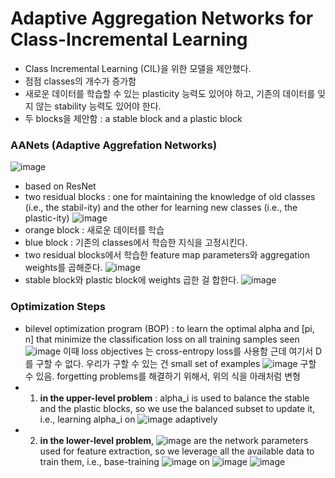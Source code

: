 # Adaptive Aggregation Networks for Class-Incremental Learning

- Class Incremental Learning (CIL)을 위한 모델을 제안했다.
- 점점 classes의 개수가 증가함
- 새로운 데이터를 학습할 수 있는 plasticity 능력도 있어야 하고, 기존의 데이터를 잊지 않는 stability 능력도 있어야 한다.
- 두  blocks을 제안함 : a stable block and a plastic block

### AANets (Adaptive Aggrefation Networks)
![image](https://user-images.githubusercontent.com/70581043/177259078-cdd3dae0-edae-4fc7-b545-4f134eb84461.png)
- based on ResNet
- two residual blocks : one for maintaining the knowledge of old classes (i.e., the stabil-ity) and the other for learning new classes (i.e., the plastic-ity)
![image](https://user-images.githubusercontent.com/70581043/177259251-b2c79036-3b78-4dfb-b793-a58172f4ec83.png)
- orange block : 새로운 데이터를 학습
- blue block : 기존의 classes에서 학습한 지식을 고정시킨다.
- two residual blocks에서 학습한 feature map parameters와 aggregation weights를 곱해준다. 
![image](https://user-images.githubusercontent.com/70581043/177259780-e111b5b0-0ee1-4b6c-843c-58b5a4b6707d.png)
- stable block와 plastic block에 weights 곱한 걸 합한다. 
![image](https://user-images.githubusercontent.com/70581043/177260168-d8d2d2b5-a73d-482c-ad5d-0d661c1e4e55.png)

### Optimization Steps
- bilevel optimization program (BOP) : to learn the optimal alpha and [pi, n] that minimize the classification loss on all training samples seen 
![image](https://user-images.githubusercontent.com/70581043/177261196-9045e29a-08f8-44d6-905a-c2e0a597b1f4.png)
이때 loss objectives 는 cross-entropy loss를 사용함
근데 여기서 D를 구할 수 없다. 우리가 구할 수 있는 건  small set of examples ![image](https://user-images.githubusercontent.com/70581043/177261860-af7893f2-1332-466f-9fb0-cd2b78e9c9ae.png) 구할 수 있음.
forgetting problems를 해결하기 위해서, 위의 식을 아래처럼 변형
- 1) **in the upper-level problem** : alpha_i is used to balance the stable and the plastic blocks, so we use the balanced subset to update
it, i.e., learning alpha_i on ![image](https://user-images.githubusercontent.com/70581043/177262203-fdb054e5-75aa-4034-955d-c74781788ebe.png)  adaptively
- 2) **in the lower-level problem**, ![image](https://user-images.githubusercontent.com/70581043/177262293-e34cb0f5-37c2-4d86-8d17-8beb05c883b7.png) are the network parameters used for feature extraction, so we leverage all the available data to train them, i.e., base-training  ![image](https://user-images.githubusercontent.com/70581043/177262293-e34cb0f5-37c2-4d86-8d17-8beb05c883b7.png) on ![image](https://user-images.githubusercontent.com/70581043/177262490-68a2f613-03ab-44f8-be68-c090b348eecf.png)
![image](https://user-images.githubusercontent.com/70581043/177262520-d39c56c1-848d-4316-baf6-da39fcb6de07.png)
